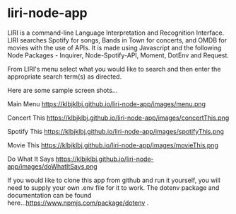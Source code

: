 # liri-node-app

LIRI is a command-line Language Interpretation and Recognition Interface.  LIRI searches Spotify for songs, Bands in Town for concerts, and OMDB for movies with the use of APIs.  It is made using Javascript and the following Node Packages - Inquirer, Node-Spotify-API, Moment, DotEnv and Request.

From LIRI's menu select what you would like to search and then enter the appropriate search term(s) as directed.

Here are some sample screen shots...

  Main Menu https://klbjklbj.github.io/liri-node-app/images/menu.png
  
  Concert This https://klbjklbj.github.io/liri-node-app/images/concertThis.png
  
  Spotify This https://klbjklbj.github.io/liri-node-app/images/spotifyThis.png
  
  Movie This https://klbjklbj.github.io/liri-node-app/images/movieThis.png
  
  Do What It Says https://klbjklbj.github.io/liri-node-app/images/doWhatItSays.png
  
If you would like to clone this app from github and run it yourself, you will need to supply your own .env file for it to work. The dotenv package and documentation can be found here...https://www.npmjs.com/package/dotenv .
  
  
